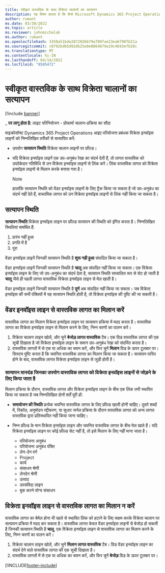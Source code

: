 ```yaml
---
title: स्वीकृत वास्तविक के साथ विक्रेता चालानों का सत्यापन
description: यह विषय बताता है कि कैसे Microsoft Dynamics 365 Project Operations आइए प्रोजेक्ट मैनेजर वेंडर इनवॉइस को वास्तविक के साथ सत्यापित करते हैं जिन्हें ठेकेदारों द्वारा काम और रिकॉर्ड किए गए समय के रूप में अनुमोदित किया गया था, और खर्च और सामग्री जो प्रोजेक्ट टीम के सदस्यों द्वारा उपयोग की गई थी।
author: rumant
ms.date: 03/30/2022
ms.topic: article
ms.reviewer: johnmichalak
ms.author: rumant
ms.openlocfilehash: 3350a51bde2872036b79a789fae23ea6790fb21a
ms.sourcegitcommit: c0792bd65d92db25e0e8864879a19c4b93efb10c
ms.translationtype: MT
ms.contentlocale: hi-IN
ms.lasthandoff: 04/14/2022
ms.locfileid: "8585472"
---
```

# <a name="verification-of-vendor-invoices-with-approved-actuals"></a>स्वीकृत वास्तविक के साथ विक्रेता चालानों का सत्यापन

[!include [banner](../../includes/dataverse-preview.md)]

_ **पर लागू होता है:** लाइट परिनियोजन - प्रोफार्मा चालान-प्रक्रिया का सौदा

माइक्रोसॉफ्ट Dynamics 365 Project Operations आइए परियोजना प्रबंधक विक्रेता इनवॉइस लाइनों को निम्नलिखित तरीकों से सत्यापित करें:

- उपयोग **सत्यापन स्थिति** विक्रेता चालान लाइनों पर फ़ील्ड।
- यदि विक्रेता इनवॉइस लाइनें एक उप-अनुबंध रेखा का संदर्भ देती हैं, तो लागत वास्तविक को उपठेकेदार गतिविधि से उन विक्रेता इनवॉइस लाइनों से लिंक करें। लिंक वास्तविक लागत को विक्रेता इनवॉइस लाइनों से मिलान करके बनाया गया है।

    > [!NOTE]
    > हालांकि सत्यापन स्थिति को वेंडर इनवॉइस लाइनों के लिए ट्रैक किया जा सकता है जो उप-अनुबंध का संदर्भ नहीं देते हैं, वास्तविक लागत को उन विक्रेता इनवॉइस लाइनों से लिंक नहीं किया जा सकता है।

## <a name="verification-status"></a>सत्यापन स्थिति

**सत्यापन स्थिति** विक्रेता इनवॉइस लाइन पर फ़ील्ड सत्यापन की स्थिति को इंगित करता है। निम्नलिखित स्थितियां समर्थित हैं:

1. प्रारंभ नहीं हुआ
2. प्रगति में है
3. पूरा

वेंडर इनवॉइस लाइनें जिनकी सत्यापन स्थिति है **शुरू नही हुआ** संपादित किया जा सकता है।

वेंडर इनवॉइस लाइनें जिनकी सत्यापन स्थिति है **चालू** अब संपादित नहीं किया जा सकता। एक विक्रेता इनवॉइस लाइन के लिए जो उप-अनुबंध का संदर्भ देता है, सत्यापन स्थिति स्वचालित रूप से सेट हो जाती है **चालू** जैसे ही पहली लागत वास्तविक विक्रेता इनवॉइस लाइन से मेल खाती है।

वेंडर इनवॉइस लाइनें जिनकी सत्यापन स्थिति है **पूर्ण** अब संपादित नहीं किया जा सकता। जब विक्रेता इनवॉइस की सभी पंक्तियों में यह सत्यापन स्थिति होती है, तो विक्रेता इनवॉइस की पुष्टि की जा सकती है।

## <a name="match-cost-actuals-to-vendor-invoice-lines"></a>वेंडर इनवॉइस लाइन से वास्तविक लागत का मिलान करें

वास्तविक लागत का मिलान विक्रेता इनवॉइस लाइन पर सत्यापन प्रक्रिया में मदद करता है। वास्तविक लागत का विक्रेता इनवॉइस लाइन से मिलान करने के लिए, निम्न चरणों का पालन करें।

1. विक्रेता चालान लाइन खोलें, और चुनें **बेजोड़ लागत वास्तविक** टैब। एक ग्रिड वास्तविक लागत की एक सूची दिखाता है जो विक्रेता इनवॉइस लाइन के समान उप-अनुबंध रेखा को संदर्भित करता है।
2. वास्तविक लागतों में से एक या अधिक का चयन करें, और फिर चुनें **मिलान** ग्रिड के ऊपर टूलबार पर। सिस्टम पुष्टि करता है कि चयनित वास्तविक लागत का मिलान किया जा सकता है। सत्यापन पारित होने के बाद, वास्तविक लागत विक्रेता इनवॉइस लाइन से जुड़ी होती है।

### <a name="validation-criteria-that-are-used-to-link-cost-actuals-to-vendor-invoice-lines"></a>सत्यापन मानदंड जिनका उपयोग वास्तविक लागत को विक्रेता इनवॉइस लाइनों से जोड़ने के लिए किया जाता है

मिलान प्रक्रिया के दौरान, वास्तविक लागत और विक्रेता इनवॉइस लाइन के बीच एक लिंक तभी स्थापित किया जा सकता है जब निम्नलिखित दोनों शर्तें पूरी हों:

- **समायोजन की स्थिति** प्रत्येक चयनित वास्तविक लागत के लिए फ़ील्ड खाली होनी चाहिए। दूसरे शब्दों में, रिकॉल, अनुमोदन रद्दीकरण, या सुधार जर्नल प्रक्रिया के दौरान वास्तविक लागत को अन्य लागत वास्तविक द्वारा प्रतिस्थापित नहीं किया जाना चाहिए।
- निम्न फ़ील्ड के मान विक्रेता इनवॉइस लाइन और चयनित वास्तविक लागत के बीच मेल खाते हैं। यदि विक्रेता इनवॉइस लाइन पर कोई फ़ील्ड सेट नहीं है, तो इसे मिलान के लिए नहीं माना जाता है।

    - परियोजना अनुबंध
    - परियोजना अनुबंध पंक्ति
    - लेन-देन वर्ग
    - Project
    - कार्य
    - संसाधन श्रेणी
    - लेनदेन श्रेणी
    - उत्पाद
    - उपसंविदा लाइन
    - बुक करने योग्य संसाधन

## <a name="unmatch-cost-actuals-from-a-vendor-invoice-line"></a>विक्रेता इनवॉइस लाइन से वास्तविक लागत का मिलान न करें

वास्तविक लागत का बेमेल होना भी पहले से स्थापित लिंक को हटाने के लिए सक्षम करके विक्रेता चालान पर सत्यापन प्रक्रिया में मदद कर सकता है। वास्तविक लागत केवल वेंडर इनवॉइस लाइनों से बेजोड़ हो सकती है जिनकी सत्यापन स्थिति है **चालू**. एक विक्रेता इनवॉइस लाइन से वास्तविक लागत का मिलान करने के लिए, निम्न चरणों का पालन करें।

1. विक्रेता चालान लाइन खोलें, और चुनें **मिलान लागत वास्तविक** टैब। ग्रिड वेंडर इनवॉइस लाइन का संदर्भ देने वाले वास्तविक लागत की एक सूची दिखाता है।
2. वास्तविक लागतों में से एक या अधिक का चयन करें, और फिर चुनें **बेजोड़** ग्रिड के ऊपर टूलबार पर।

[!INCLUDE[footer-include](../../includes/footer-banner.md)]
